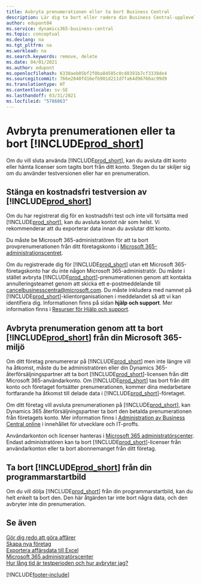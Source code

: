 ```yaml
---
title: Avbryta prenumerationen eller ta bort Business Central
description: Lär dig ta bort eller radera din Business Central-upplevelse om du har en provprenumeration eller om du har en betald prenumeration.
author: edupont04
ms.service: dynamics365-business-central
ms.topic: conceptual
ms.devlang: na
ms.tgt_pltfrm: na
ms.workload: na
ms.search.keywords: remove, delete
ms.date: 04/01/2021
ms.author: edupont
ms.openlocfilehash: 6330aeb05bf2f0ba84585c0cd8391b7cf3338de4
ms.sourcegitcommit: 766e2840fd16efb901d211d7fa64d96766ac99d9
ms.translationtype: HT
ms.contentlocale: sv-SE
ms.lasthandoff: 03/31/2021
ms.locfileid: "5786863"
---
```

# <a name="unsubscribe-or-remove-prod_short"></a>Avbryta prenumerationen eller ta bort [!INCLUDE[prod_short](includes/prod_short.md)]

Om du vill sluta använda [!INCLUDE[prod_short](includes/prod_short.md)], kan du avsluta ditt konto eller hämta licenser som tagits bort från ditt konto. Stegen du tar skiljer sig om du använder testversionen eller har en prenumeration.  

## <a name="closing-your-free-trial-of-prod_short"></a>Stänga en kostnadsfri testversion av [!INCLUDE[prod_short](includes/prod_short.md)]

Om du har registrerat dig för en kostnadsfri test och inte vill fortsätta med [!INCLUDE[prod_short](includes/prod_short.md)], kan du avsluta kontot när som helst. Vi rekommenderar att du exporterar data innan du avslutar ditt konto. 

Du måste be Microsoft 365-administratören för att ta bort provprenumerationen från ditt företagskonto i [Microsoft 365-administrationscentret](https://admin.microsoft.com/).  

Om du registrerade dig för [!INCLUDE[prod_short](includes/prod_short.md)] utan ett Microsoft 365-företagskonto har du inte någon Microsoft 365-administratör. Du måste i stället avbryta [!INCLUDE[prod_short](includes/prod_short.md)]-prenumerationen genom att kontakta annulleringsteamet genom att skicka ett e-postmeddelande till [cancelbusinesscentra@microsoft.com](mailto:cancelbusinesscentra@microsoft.com). Du måste inkludera med namnet på [!INCLUDE[prod_short](includes/prod_short.md)]-klientorganisationen i meddelandet så att vi kan identifiera dig. Informationen finns på sidan **hjälp och support**. Mer information finns i [Resurser för Hjälp och support](product-help-and-support.md).  

## <a name="unsubscribing-by-removing-prod_short-from-your-microsoft-365-experience"></a>Avbryta prenumeration genom att ta bort [!INCLUDE[prod_short](includes/prod_short.md)] från din Microsoft 365-miljö

Om ditt företag prenumererar på [!INCLUDE[prod_short](includes/prod_short.md)] men inte längre vill ha åtkomst, måste du be administratören eller din Dynamics 365-återförsäljningspartner att ta bort [!INCLUDE[prod_short](includes/prod_short.md)]-licensen från ditt Microsoft 365-användarkonto. Om [!INCLUDE[prod_short](includes/prod_short.md)] tas bort från ditt konto och företaget fortsätter prenumerationen, kommer dina medarbetare fortfarande ha åtkomst till delade data i [!INCLUDE[prod_short](includes/prod_short.md)]-företaget.  

Om ditt företag vill avsluta prenumerationen på [!INCLUDE[prod_short](includes/prod_short.md)], kan Dynamics 365 återförsäljningspartner ta bort den betalda prenumerationen från företagets konto. Mer information finns i [Administration av Business Central online](/dynamics365/business-central/dev-itpro/administration/tenant-administration) i innehållet för utvecklare och IT-proffs.  

Användarkonton och licenser hanteras i [Microsoft 365 administratörscenter](https://admin.microsoft.com/). Endast administratören kan ta bort [!INCLUDE[prod_short](includes/prod_short.md)]-licenser från användarkonton eller ta bort abonnemanget från ditt företag.  

## <a name="removing-prod_short-from-your-app-launcher"></a>Ta bort [!INCLUDE[prod_short](includes/prod_short.md)] från din programmarstartbild
Om du vill dölja [!INCLUDE[prod_short](includes/prod_short.md)] från din programmarstartbild, kan du helt enkelt ta bort den. Den här åtgärden tar inte bort några data, och den avbryter inte din prenumeration.  

## <a name="see-also"></a>Se även
[Gör dig redo att göra affärer](ui-get-ready-business.md)  
[Skapa nya företag](about-new-company.md)  
[Exportera affärsdata till Excel](about-export-data.md)  
[Microsoft 365 administratörscenter](https://admin.microsoft.com/)  
[Hur lång tid är testperioden och hur avbryter jag?](https://community.dynamics.com/business/b/financials/archive/2016/11/28/how-long-is-the-trial-period-and-how-do-i-cancel)  


[!INCLUDE[footer-include](includes/footer-banner.md)]